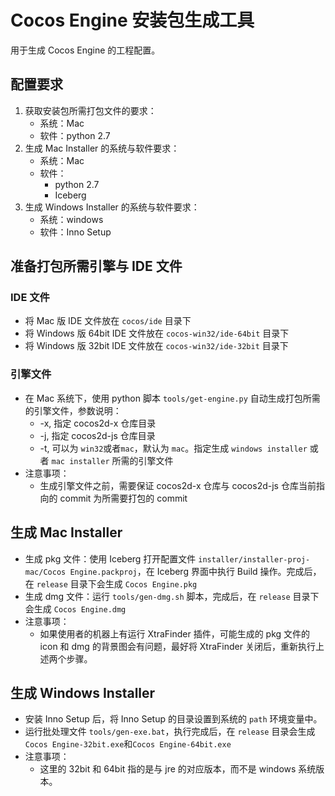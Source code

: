 
# Cocos Engine 安装包生成工具 #

用于生成 Cocos Engine 的工程配置。

## 配置要求 ##

1. 获取安装包所需打包文件的要求：
	* 系统：Mac
	* 软件：python 2.7
2. 生成 Mac Installer 的系统与软件要求：
	* 系统：Mac 
	* 软件：
		* python 2.7
		* Iceberg
3. 生成 Windows Installer 的系统与软件要求：
	* 系统：windows
	* 软件：Inno Setup 

## 准备打包所需引擎与 IDE 文件 ##

### IDE 文件 ###
* 将 Mac 版 IDE 文件放在 `cocos/ide` 目录下
* 将 Windows 版 64bit IDE 文件放在 `cocos-win32/ide-64bit` 目录下
* 将 Windows 版 32bit IDE 文件放在 `cocos-win32/ide-32bit` 目录下

### 引擎文件 ###
* 在 Mac 系统下，使用 python 脚本 `tools/get-engine.py` 自动生成打包所需的引擎文件，参数说明：
	* -x, 指定 cocos2d-x 仓库目录
	* -j, 指定 cocos2d-js 仓库目录
	* -t, 可以为 `win32`或者`mac`，默认为 `mac`。指定生成 `windows installer` 或者 `mac installer` 所需的引擎文件
* 注意事项：
	* 生成引擎文件之前，需要保证 cocos2d-x 仓库与 cocos2d-js 仓库当前指向的 commit 为所需要打包的 commit


## 生成 Mac Installer ##

* 生成 pkg 文件：使用 Iceberg 打开配置文件 `installer/installer-proj-mac/Cocos Engine.packproj`，在 Iceberg 界面中执行 Build 操作。完成后，在 `release` 目录下会生成 `Cocos Engine.pkg`
* 生成 dmg 文件：运行 `tools/gen-dmg.sh` 脚本，完成后，在 `release` 目录下会生成 `Cocos Engine.dmg`
* 注意事项：
	* 如果使用者的机器上有运行 XtraFinder 插件，可能生成的 pkg 文件的 icon 和 dmg 的背景图会有问题，最好将 XtraFinder 关闭后，重新执行上述两个步骤。


## 生成 Windows Installer ##

* 安装 Inno Setup 后，将 Inno Setup 的目录设置到系统的 `path` 环境变量中。
* 运行批处理文件 `tools/gen-exe.bat`，执行完成后，在 `release` 目录会生成 `Cocos Engine-32bit.exe`和`Cocos Engine-64bit.exe`
* 注意事项：
	* 这里的 32bit 和 64bit 指的是与 jre 的对应版本，而不是 windows 系统版本。
